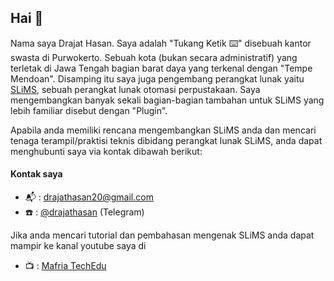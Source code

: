 ## Hai 👋

Nama saya Drajat Hasan. Saya adalah "Tukang Ketik ⌨️" disebuah kantor swasta di Purwokerto. Sebuah kota (bukan secara administratif) yang terletak di Jawa Tengah bagian barat daya yang terkenal dengan "Tempe Mendoan". Disamping itu saya juga pengembang perangkat lunak yaitu [SLiMS](https://github.com/slims/), sebuah perangkat lunak otomasi perpustakaan. Saya mengembangkan banyak sekali bagian-bagian tambahan untuk SLiMS yang lebih familiar disebut dengan "Plugin".

Apabila anda memiliki rencana mengembangkan SLiMS anda dan mencari tenaga terampil/praktisi teknis dibidang perangkat lunak SLiMS, anda dapat menghubunti saya via kontak dibawah berikut:
#### Kontak saya
* 📬 : [drajathasan20@gmail.com](mailto:drajathasan20@gmail.com)
* ☎️ : [@drajathasan](https://t/me/drajathasan) (Telegram)

Jika anda mencari tutorial dan pembahasan mengenak SLiMS anda dapat mampir ke kanal youtube saya di
* 📺 : [Mafria TechEdu](https://youtube.com/c/MafriaTechEdu)
